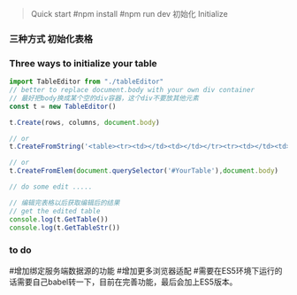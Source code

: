 > Quick start
#npm install
#npm run dev
> 初始化 Initialize
### 三种方式 初始化表格
### Three ways to initialize your table
```javascript
import TableEditor from "./tableEditor"
// better to replace document.body with your own div container
// 最好把body换成某个空的div容器，这个div不要放其他元素
const t = new TableEditor()

t.Create(rows, columns, document.body)

// or
t.CreateFromString('<table><tr><td></td><td></td></tr><tr><td></td><td></td></tr></table>',document.body)

// or
t.CreateFromElem(document.querySelector('#YourTable'),document.body)

// do some edit .....

// 编辑完表格以后获取编辑后的结果
// get the edited table
console.log(t.GetTable())
console.log(t.GetTableStr())
```

### to do
#增加绑定服务端数据源的功能
#增加更多浏览器适配
#需要在ES5环境下运行的话需要自己babel转一下，目前在完善功能，最后会加上ES5版本。
